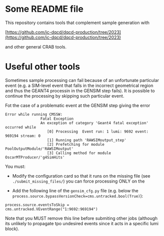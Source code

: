 # Some README file

This repository contains tools that complement sample generation with

[https://github.com/ic-dqcd/dqcd-production/tree/2023](https://github.com/ic-dqcd/dqcd-production/tree/2023)

and other general CRAB tools.





# Useful other tools

Sometimes sample processing can fail because of an unfortunate particular event (e.g. a SIM-level event that falls in the incorrect geometrical region and thus the GEANT4 processin in the GENSIM step fails). 
It is possible to continue the processing by skipping such particular event.

Fot the case of a problematic event at the GENSIM step giving the error
```
Error while running CMSSW:
                Fatal Exception
                An exception of category 'Geant4 fatal exception' occurred while
                   [0] Processing  Event run: 1 lumi: 9692 event: 969194 stream: 0
                   [1] Running path 'RAWSIMoutput_step'
                   [2] Prefetching for module PoolOutputModule/'RAWSIMoutput'
                   [3] Calling method for module OscarMTProducer/'g4SimHits'
```

You must:

- Modify the configuration card so that it runs on the missing file (see `./submit_missing_files/`)
 you can force processing ONLY on the

- Add the following line of the `gensim_cfg.py` file (e.g. below the `process.source.bypassVersionCheck=cms.untracked.bool(True)`):
```
process.source.eventsToSkip = cms.untracked.VEventRange("1:9692:969194")
```

Note that you MUST remove this line before submiting other jobs (although its unlikely to propagate tpo undesired events since it acts in a specific lumi block).
